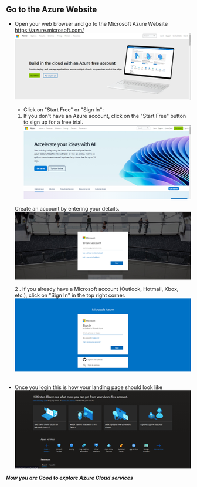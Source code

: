 ## Go to the Azure Website
- Open your web browser and go to the Microsoft Azure Website <br> https://azure.microsoft.com/ 
![azurehomepage](/Azure-Account-setup/Img/Azurehomepage.png) 
  - Click on "Start Free" or "Sign In":

  1. If you don't have an Azure account, click on the "Start Free" button to sign up for a free trial.
  ![start free](/Azure-Account-setup/Img/Startfreeindication.png) 
  
  Create an account by entering your details. ![](Img/Create.png)

  2 . If you already have a Microsoft account (Outlook, Hotmail, Xbox, etc.), click on "Sign In" in the top right corner. 
        ![signin](/Azure-Account-setup/Img/Signin.png) 
        <br>
        <br>
 - Once you login this is how your landing page should look like 
       ![Landpage](/Azure-Account-setup/Img/loggedinlandingpage.png)  

 ***Now you are Good to explore Azure Cloud services***
  
